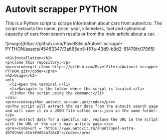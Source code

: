 # Autovit scrapper PYTHON
 <p>This is a Python script to scrape information about cars from autovit.ro. The script extracts the name, price, year, kilometers, fuel and cylindrical capacity of cars from search results or from the main article about a car.</p>
![image](https://github.com/PavelSilviu/Autovit-scrapper-PYTHON/assets/45463347/3a665eb5-f57a-43d9-b8d2-81478fc07965)

    <h2>Installation</h2>
    <p>Clone this repository:</p>
    <pre><code>git clone https://github.com/PavelSilviu/Autovit-scrapper-PYTHON.git</code></pre>
    <h2>Usage</h2>
    <ol>
      <li>Open the terminal.</li>
      <li>Navigate to the folder where the script is located.</li>
      <li>Run the script using the command:</li>
    </ol>
    <pre><code>python autovit_scraper.py</code></pre>
    <p>The script will extract the car data from the autovit search page and will save it in a JSON file called cars.json in the same folder.</p>
    <p>To extract data for a specific car, replace the URL in the script with the URL of the car's main article page.</p>
    <pre><code>url = 'https://www.autovit.ro/anunt/opel-astra-ID7GChmV.html#3d54a7a0c8'</code></pre>
